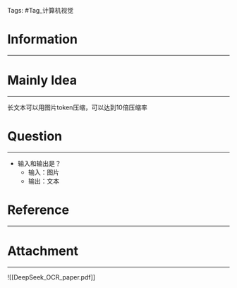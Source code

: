 Tags: #Tag_计算机视觉 
# Information
---


# Mainly Idea
---
长文本可以用图片token压缩，可以达到10倍压缩率

# Question
---
- 输入和输出是？
	- 输入：图片
	- 输出：文本


# Reference
---


# Attachment
---
![[DeepSeek_OCR_paper.pdf]]